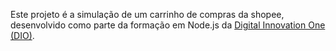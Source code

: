 <p>Este projeto é a simulação de um carrinho de compras da shopee, desenvolvido como parte da formação em Node.js da <a href="https://github.com/digitalinnovationone/formacao-nodejs.git">Digital Innovation One (DIO)</a>.</p>
